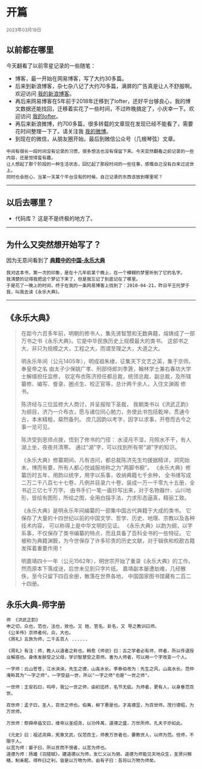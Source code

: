 <style>
    .date {
        font-size: 12px; color: #606060;
    }
</style>

# 开篇
<div class="date">2023年03月18日</div>


## 以前都在哪里

今天翻看了以前零星记录的一些随笔：
- 博客，最一开始在网易博客，写了大约30多篇。
- 后来到新浪博客，杂七杂八记了大约70多篇，满屏的广告真是让人不舒服啊。欢迎访问 [我的新浪博客](http://blog.sina.com.cn/u/1629879901)。
- 再后来网易博客在5年前于2018年迁移到了lofter，还好平台够良心，我的博文数据还能找回，迁移着实花了一些时间，不过昨晚搞定了，小庆幸一下。欢迎访问 [我的lofter](https://renjj.lofter.com/)。
- 再后来新浪微博，约700多篇，很多转载的文章现在发现已经不能看了，需要花时间整理一下了。请关注我 [我的微博](https://weibo.com/u/1629879901)。
- 到现在的微信，从朋友圈开始，最后到微信公众号（几根琴弦）文章。


> 
    中间有很长一段时间没有记录的习惯，很多想法也没有保留下来。今天突然翻看之前记录的一些内容，还是觉得蛮有趣，
    让人想起了那个阶段的一种生活状态，回忆起了那段时间的一些往事，感慨自己没有白来过这世上。
    同时也会担心，当某一天某个平台没有的时候，自己记录的东西该放到哪里呢？

***

## 以后去哪里？
- 代码库？
这是不是终极的地方了。  

***  




## 为什么又突然想开始写了？

因为无意间看到了 **[典籍中的中国-永乐大典](https://v.youku.com/v_show/id_XNTkxNTU4ODQ0MA==.html?showid=bbaf731e4717460da32e)**

>
    我对这本书，第一次的印象，是在十几年前某个晚上，在一个模糊的梦里听到了它的名字。
    我清楚的记得我把这个梦记下来了，但是我忘记了到底记在了哪里。  
    于是花了一晚上的时间，终于在我的一条网易博客上找到了：2010-04-21，昨日平王托梦于我，叫我去读《永乐大典》。
    
***

## 《永乐大典》
>   在距今六百多年前，明朝的修书人，集先贤智慧和无数典籍，熔铸成了一部万书之书《永乐大典》。它是中华民族历史上规模最大的类书。
>   这部书之大，非只为规模之大，工程之大，而谓至理之大，大道之大。   
>   
>   明永乐年间（公元1405年），明成祖朱棣，征集天下文艺之英，集于京师。
>   奉皇帝之名 由太子少保姚广孝、刑部侍郎刘季篪，翰林学士兼右春坊大学士解缙担任监修，
    钦定布衣陈济担任都总裁，统领总裁、副总裁，及所辖纂修、编写、誊录、圈点生、校正官等，总计两千余人，入住文渊阁 修书。
>
>   陈济经与三位监修大人商讨，并呈报陛下圣裁，
    我朝类书以《洪武正韵》为纲目，济乃一介布衣，愿与诸位同心勉力，务使此书包括乾坤，贯通今古，本末精粗，粲然备列。
    庶几因韵以考字，因字以求事，开卷而古今之事一览可见。
>   
>   陈济受到恩师点拨，悟到了修书的门径：
    水浸月不湿，月照水不干，有人湖上坐，夜夜共清寒。
    通过"湖"字，可以找到所有带"湖"字的知识。
>
>   《永乐大典》修纂期间，凡有咨问，都总裁陈济先生均援据精详，洞究始末，博而有要，所有人都心悦诚服地称之为"两脚书橱"。
>   《永乐大典》修纂历时五年，用韵以统字，用字以系事，收纳典籍七千余种，
    全书缮写成二万二千八百七十七卷，凡例并目录六十卷，装成一万一千零九十五册，全书近三亿七千万字。
    由书手们一笔一画抄写出来，对于名物器什、山川地形，皆绘有图形，所绘之图，全用白描手法，力求形态逼真，精丽工致。
>
>   《永乐大典》是明永乐年间编纂的一部集中国古代典籍于大成的类书。 
    它保存了大量的十四世纪以前的中国文学、哲学、历史、地理、宗教以及各种技术内容，
    可以称得上是中华文明的见证。
    《永乐大典》以韵为纲，以字系事，不仅保存了类书编纂的特点，而且具备了百科全书的一些特征。
    它被称为典籍渊䉤，为今世保存了许多珍贵的历史文献，对于辑佚和校勘古籍发挥着重要作用！
>    
>   明嘉靖四十一年（公元1562年），明世宗开始了重录《永乐大典》的工作。
    然而原本下落成谜，后世未见到只字片纸。
    嘉靖副本屡遭劫难，几经散佚，至今只留下四百余册，散落在世界各地，
    中国国家图书馆藏有二百二十四册。

    



## 永乐大典-师字册
>
    师 《洪武正韵》
    申之切，众也，范也，法也，效也。又 姓、官名、卦名，又 导之教训曰师。
    《公羊传》京师者何，众，大也。
    《周礼》五旅为师，二千五百人 ......
>
    《周礼》有注：师，教人以道者之称也。韩愈《师说》曰：古之学者必有师，师者，所以传道授业解惑也。身体发肤受之父母，学识智慧受之恩师。善为人师者，可以用一个字改变一个人。
>
    一字师：云山苍苍，江水泱泱，先生之德，山高水长。李泰伯改为：先生之风，山高水长。范仲淹称其为"一字之师"。一字受益一世，所以"一字之师"也是"一世之师"。
>
    一世师：王安石曰，呜呼，我公一世之师，由初迄终，名节无疵。为师者，更有人，以身垂范百世。
>
    百世师：孟子曰，圣人，百世之师也。伯夷，柳下惠是也。才高德显，为百世师。茂行德昭，为万世师。
>
    万世师：祭舜帝庙文曰，维帝以圣绍尧，以功传禹，道德之盛，万世所师。孔夫子亦如此。
>
    《元史》曰：祖述尧舜，宪章文武，仪范百王，师表万世者也，要教世人，以师为范。但师，不限于人。
    以苦为师：晏子曰，所以贫而不恨者，以苦为师也。
    道德为师：扬雄《羽猎赋》，建道德以为师，友仁义以为朋。道德为师能见天地众生，圣贤兴稼穑，制耒耜，得杵臼之利，皆是以万物为师。由有子曰：吾将以万物为师矣。

